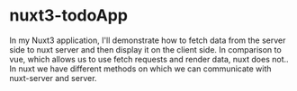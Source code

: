 # nuxt3-todoApp
In my Nuxt3 application, I'll demonstrate how to fetch data from the server side to nuxt server and then display it on the client side. In comparison to vue, which allows us to use fetch requests and render data, nuxt does not.. In nuxt we have different methods on which we can communicate with nuxt-server and server.

